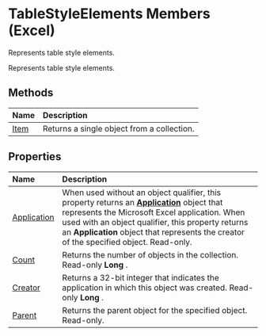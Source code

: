 
# TableStyleElements Members (Excel)
Represents table style elements.

Represents table style elements.


## Methods



|**Name**|**Description**|
|:-----|:-----|
|[Item](04bcd092-549d-02c4-615f-a1b05a805717.md)|Returns a single object from a collection.|

## Properties



|**Name**|**Description**|
|:-----|:-----|
|[Application](0aceeb49-8605-f7f6-b19e-c1cc2e0d1af4.md)|When used without an object qualifier, this property returns an  **[Application](19b73597-5cf9-4f56-8227-b5211f657f6f.md)** object that represents the Microsoft Excel application. When used with an object qualifier, this property returns an **Application** object that represents the creator of the specified object. Read-only.|
|[Count](324d2c82-87d8-69ca-eff6-45db7fe092e8.md)|Returns the number of objects in the collection. Read-only  **Long** .|
|[Creator](ef8ca78a-248a-a226-b641-c9917d84236a.md)|Returns a 32-bit integer that indicates the application in which this object was created. Read-only  **Long** .|
|[Parent](4c7acb7d-52d2-25d9-769a-265e0cfcb648.md)|Returns the parent object for the specified object. Read-only.|
